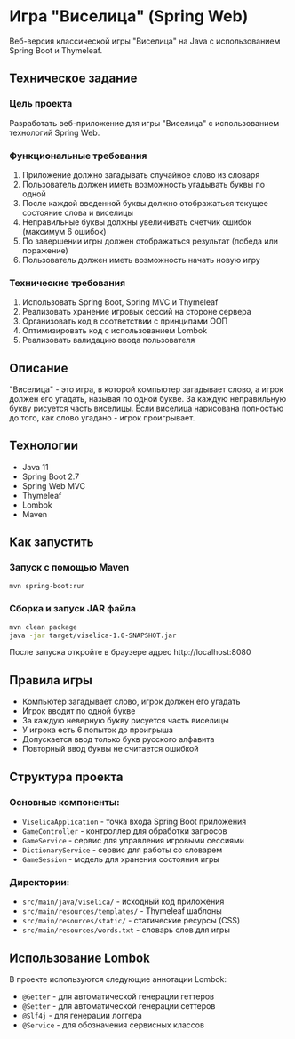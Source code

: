 # Игра "Виселица" (Spring Web)

Веб-версия классической игры "Виселица" на Java с использованием Spring Boot и Thymeleaf.

## Техническое задание

### Цель проекта
Разработать веб-приложение для игры "Виселица" с использованием технологий Spring Web.

### Функциональные требования
1. Приложение должно загадывать случайное слово из словаря
2. Пользователь должен иметь возможность угадывать буквы по одной
3. После каждой введенной буквы должно отображаться текущее состояние слова и виселицы
4. Неправильные буквы должны увеличивать счетчик ошибок (максимум 6 ошибок)
5. По завершении игры должен отображаться результат (победа или поражение)
6. Пользователь должен иметь возможность начать новую игру

### Технические требования
1. Использовать Spring Boot, Spring MVC и Thymeleaf
2. Реализовать хранение игровых сессий на стороне сервера
3. Организовать код в соответствии с принципами ООП
4. Оптимизировать код с использованием Lombok
5. Реализовать валидацию ввода пользователя

## Описание

"Виселица" - это игра, в которой компьютер загадывает слово, а игрок должен его угадать, называя по одной букве. За каждую неправильную букву рисуется часть виселицы. Если виселица нарисована полностью до того, как слово угадано - игрок проигрывает.

## Технологии
* Java 11
* Spring Boot 2.7
* Spring Web MVC
* Thymeleaf
* Lombok
* Maven

## Как запустить

### Запуск с помощью Maven

```bash
mvn spring-boot:run
```

### Сборка и запуск JAR файла

```bash
mvn clean package
java -jar target/viselica-1.0-SNAPSHOT.jar
```

После запуска откройте в браузере адрес http://localhost:8080

## Правила игры
- Компьютер загадывает слово, игрок должен его угадать
- Игрок вводит по одной букве
- За каждую неверную букву рисуется часть виселицы
- У игрока есть 6 попыток до проигрыша
- Допускается ввод только букв русского алфавита
- Повторный ввод буквы не считается ошибкой

## Структура проекта

### Основные компоненты:
- `ViselicaApplication` - точка входа Spring Boot приложения
- `GameController` - контроллер для обработки запросов
- `GameService` - сервис для управления игровыми сессиями
- `DictionaryService` - сервис для работы со словарем
- `GameSession` - модель для хранения состояния игры

### Директории:
- `src/main/java/viselica/` - исходный код приложения
- `src/main/resources/templates/` - Thymeleaf шаблоны
- `src/main/resources/static/` - статические ресурсы (CSS)
- `src/main/resources/words.txt` - словарь слов для игры

## Использование Lombok

В проекте используются следующие аннотации Lombok:
- `@Getter` - для автоматической генерации геттеров
- `@Setter` - для автоматической генерации сеттеров
- `@Slf4j` - для генерации логгера
- `@Service` - для обозначения сервисных классов 
